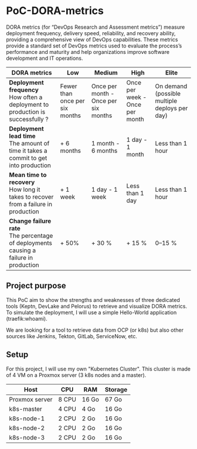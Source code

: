 # PoC-DORA-metrics
DORA metrics (for “DevOps Research and Assessment metrics”) measure deployment frequency, delivery speed, reliability, and recovery ability, providing a comprehensive view of DevOps capabilities. These metrics provide a standard set of DevOps metrics used to evaluate the process’s performance and maturity and help organizations improve software development and IT operations.

| DORA metrics | Low | Medium | High | Elite |
|--------------|------------|--------------|---------------|----------------|
| **Deployment frequency** <br> How often a deployment to production is successfully ? | Fewer than once per six months | Once per month - Once per six months | Once per week - Once per month | On demand (possible multiple deploys per day) |
| **Deployment lead time** <br> The amount of time it takes a commit to get into production | + 6 months | 1 month - 6 months | 1 day - 1 month | Less than 1 hour |
| **Mean time to recovery** <br> How long it takes to recover from a failure in production | + 1 week | 1 day - 1 week | Less than 1 day | Less than 1 hour |
| **Change failure rate** <br> The percentage of deployments causing a failure in production | + 50% | + 30 % | + 15 % | 0–15 % |

## Project purpose

This PoC aim to show the strengths and weaknesses of three dedicated tools (Keptn, DevLake and Pelorus) to retrieve and visualize DORA metrics. To simulate the deployment, I will use a simple Hello-World application (traefik:whoami).

We are looking for a tool to retrieve data from OCP (or k8s) but also other sources like Jenkins, Tekton, GitLab, ServiceNow, etc.

## Setup

For this project, I will use my own "Kubernetes Cluster". This cluster is made of 4 VM on a Proxmox server (3 k8s nodes and a master).

| Host           | CPU   | RAM   | Storage |
|----------------|-------|-------|---------|
| Proxmox server | 8 CPU | 16 Go | 67 Go   |
| k8s-master     | 4 CPU | 4 Go  | 16 Go   |
| k8s-node-1     | 2 CPU | 2 Go  | 16 Go   |
| k8s-node-2     | 2 CPU | 2 Go  | 16 Go   |
| k8s-node-3     | 2 CPU | 2 Go  | 16 Go   |